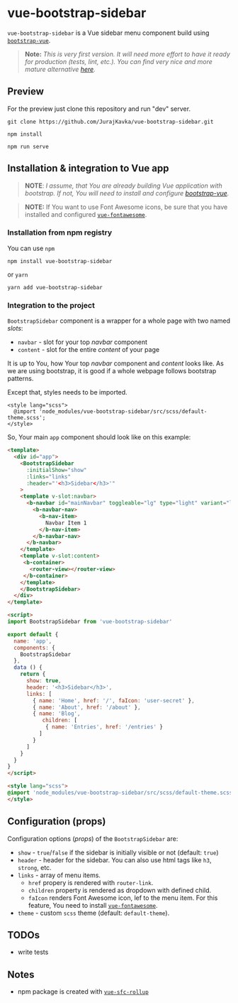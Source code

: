 # vue-bootstrap-sidebar

`vue-bootstrap-sidebar` is a Vue sidebar menu component build using [`bootstrap-vue`](https://bootstrap-vue.js.org/). 
> **Note:** *This is very first version. It will need more effort to have it ready for production (tests, lint, etc.). You can find very nice and more mature alternative [here](https://github.com/yaminncco/vue-sidebar-menu).*

## Preview
For the preview just clone this repository and run "dev" server.
```
git clone https://github.com/JurajKavka/vue-bootstrap-sidebar.git
```
```
npm install
```
```
npm run serve
```
## Installation & integration to Vue app
> **NOTE**: *I assume, that You are already building Vue application with bootstrap. If not, You will need to install and configure [bootstrap-vue](https://bootstrap-vue.js.org/docs).*

> **NOTE:** If You want to use Font Awesome icons, be sure that you have installed and configured [`vue-fontawesome`](https://github.com/FortAwesome/vue-fontawesome).

### Installation from npm registry
You can use `npm`
```
npm install vue-bootstrap-sidebar
```
or `yarn`
```
yarn add vue-bootstrap-sidebar
```

### Integration to  the project

`BootstrapSidebar` component is a wrapper for a whole page with two named *slots*:
 
  - `navbar` - slot for your top *navbar* component
  - `content` - slot for the entire *content* of your page
  
It is up to You, how Your top *navbar* component and *content* looks like. As we are using bootstrap, it is good if a whole webpage follows bootstrap patterns. 

Except that, styles needs to be imported.

```
<style lang="scss">
  @import 'node_modules/vue-bootstrap-sidebar/src/scss/default-theme.scss';
</style>
```

So, Your main `app` component should look like on this example:

```html
<template>
  <div id="app">
    <BootstrapSidebar
      :initialShow="show"
      :links="links"
      :header="'<h3>Sidebar</h3>'"
    >
    <template v-slot:navbar>
      <b-navbar id="mainNavbar" toggleable="lg" type="light" variant="light" fixed="top">
        <b-navbar-nav>
          <b-nav-item>
            Navbar Item 1
          </b-nav-item>
        </b-navbar-nav>
      </b-navbar>
    </template>
    <template v-slot:content>
     <b-container>
       <router-view></router-view>
     </b-container>
    </template>
    </BootstrapSidebar>
  </div>
</template>

<script>
import BootstrapSidebar from 'vue-bootstrap-sidebar'

export default {
  name: 'app',
  components: {
    BootstrapSidebar
  },
  data () {
    return {
      show: true,
      header: '<h3>Sidebar</h3>',
      links: [
        { name: 'Home', href: '/', faIcon: 'user-secret' },
        { name: 'About', href: '/about' },
        { name: 'Blog',
           children: [
            { name: 'Entries', href: '/entries' }
          ]
        }
      ]
    }
  }
}
</script>

<style lang="scss">
@import 'node_modules/vue-bootstrap-sidebar/src/scss/default-theme.scss';
</style>
```

## Configuration (props)

Configuration options (*props*) of the `BootstrapSidebar` are:

  - `show` - `true`/`false` if the sidebar is initially visible or not (default: `true`)
  - `header` - header for the sidebar. You can also use html tags like `h3`, `strong`, etc.
  - `links` - array of menu items. 
    - `href` propery is rendered with `router-link`. 
    - `children` property is rendered as dropdown with defined child. 
    - `faIcon` renders Font Awesome icon, lef to the menu item. For this feature, You need to install [`vue-fontawesome`](https://github.com/FortAwesome/vue-fontawesome).
  - `theme` - custom `scss` theme (default: `default-theme`). 

## TODOs
- write tests

## Notes
- npm package is created with [`vue-sfc-rollup`](https://www.npmjs.com/package/vue-sfc-rollup)
